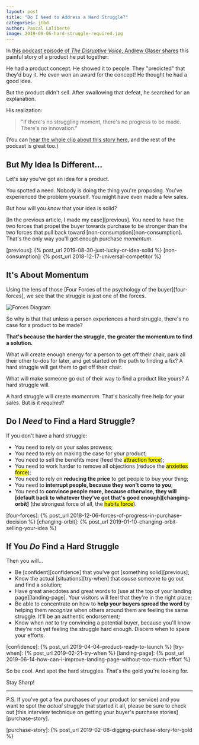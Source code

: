 ```yaml
---
layout: post
title: "Do I Need to Address a Hard Struggle?"
categories: jtbd
author: Pascal Laliberté
image: 2019-09-06-hard-struggle-required.jpg
---
```


In [this podcast episode of _The Disruptive Voice_, Andrew Glaser shares][clip] this painful story of a product he put together:

He had a product concept. He showed it to people. They "predicted" that they'd buy it. He even won an award for the concept! He thought he had a good idea.

But the product didn't sell. After swallowing that defeat, he searched for an explanation.

His realization:

> "If there's no struggling moment, there's no progress to be made. There's no innovation."

(You can [hear the whole clip about this story here][clip], and the rest of the podcast is great too.)

[clip]: https://overcast.fm/+GPx4Gx4A8/05:13

## But My Idea Is Different...

Let's say you've got an idea for a product. 

You spotted a need. Nobody is doing the thing you're proposing. You've experienced the problem yourself. You might have even made a few sales.

But how will you _know_ that your idea is solid?

[In the previous article, I made my case][previous]. You need to have the two forces that propel the buyer towards purchase to be stronger than the two forces that pull back toward [non-consumption][non-consumption]. That's the only way you'll get enough purchase _momentum_.

[previous]: {% post_url 2019-08-30-just-lucky-or-idea-solid %}
[non-consumption]: {% post_url 2018-12-17-universal-competitor %}

## It's About Momentum

Using the lens of those [Four Forces of the psychology of the buyer][four-forces], we see that the struggle is just one of the forces.

![Forces Diagram](/assets/images/posts/2018-12-06-forces-of-progress-diagram-01.svg)

So why is that that unless a person experiences a hard struggle, there's no case for a product to be made?

**That's because the harder the struggle, the greater the momentum to find a solution.**

What will create enough energy for a person to get off their chair, park all their other to-dos for later, and get started on the path to finding a fix? A hard struggle will get them to get off their chair.

What will make someone go out of their way to find a product like yours? A hard struggle will.

A hard struggle will create _momentum_. That's basically free help for your sales. But is it _required_?

## Do I _Need_ to Find a Hard Struggle?

If you don't have a hard struggle:

* You need to rely on your sales prowess;
* You need to rely on making the case for your product;
* You need to sell the benefits more (feed the <mark>attraction force</mark>);
* You need to work harder to remove all objections (reduce the <mark>anxieties force</mark>);
* You need to rely on **reducing the price** to get people to buy your thing;
* You need to **interrupt people, because they won't come to you**;
* You need to **convince people more, because otherwise, they will [default back to whatever they've got that's good enough][changing-orbit]** (the strongest force of all, the <mark>habits force</mark>).

[four-forces]: {% post_url 2018-12-06-forces-of-progress-in-purchase-decision %}
[changing-orbit]: {% post_url 2019-01-10-changing-orbit-selling-your-idea %}

## If You _Do_ Find a Hard Struggle

Then you will...

* Be [confident][confidence] that you've got [something solid][previous];
* Know the actual [situations][try-when] that _cause_ someone to go out and find a solution;
* Have great anecdotes and great words to [use at the top of your landing page][landing-page]. Your visitors will feel that they're in the right place;
* Be able to concentrate on how to **help your buyers spread the word** by helping them _recognize_ when others around them are feeling the same struggle. It'll be an authentic endorsement;
* Know when _not_ to try convincing a potential buyer, because you'll know they're not yet feeling the struggle hard enough. Discern when to spare your efforts.

[confidence]: {% post_url 2019-04-04-product-ready-to-launch %}
[try-when]: {% post_url 2019-02-21-try-when %}
[landing-page]: {% post_url 2019-06-14-how-can-i-improve-landing-page-without-too-much-effort %}

So be cool. And spot the hard struggles. That's the gold you're looking for.

Stay Sharp!

---

P.S. If you've got a few purchases of your product (or service) and you want to spot the _actual_ struggle that started it all, please be sure to check out [this interview technique on getting your buyer's purchase stories][purchase-story].

[purchase-story]: {% post_url 2019-02-08-digging-purchase-story-for-gold %}
